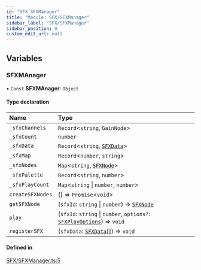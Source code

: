 ```yaml
---
id: "SFX_SFXManager"
title: "Module: SFX/SFXManager"
sidebar_label: "SFX/SFXManager"
sidebar_position: 0
custom_edit_url: null
---
```


## Variables

### SFXMAnager

• `Const` **SFXMAnager**: `Object`

#### Type declaration

| Name | Type |
| :------ | :------ |
| `_sfxChannels` | `Record`\<`string`, `GainNode`\> |
| `_sfxCount` | `number` |
| `_sfxData` | `Record`\<`string`, [`SFXData`](Meta_AudioTypes.md#sfxdata)\> |
| `_sfxMap` | `Record`\<`number`, `string`\> |
| `_sfxNodes` | `Map`\<`string`, [`SFXNode`](../classes/SFX_SFXNode.SFXNode.md)\> |
| `_sfxPalette` | `Record`\<`string`, `number`\> |
| `_sfxPlayCount` | `Map`\<`string` \| `number`, `number`\> |
| `createSFXNodes` | () => `Promise`\<`void`\> |
| `getSFXNode` | (`sfxId`: `string` \| `number`) => [`SFXNode`](../classes/SFX_SFXNode.SFXNode.md) |
| `play` | (`sfxId`: `string` \| `number`, `options?`: [`SFXPlayOptions`](Meta_AudioTypes.md#sfxplayoptions)) => `void` |
| `registerSFX` | (`sfxData`: [`SFXData`](Meta_AudioTypes.md#sfxdata)[]) => `void` |

#### Defined in

[SFX/SFXManager.ts:5](https://github.com/lucasdamianjohnson/DivineVoxelEngine/blob/596fa7391478620ed460dfb4856ff0a763b91c49/divinestar/audio/src/SFX/SFXManager.ts#L5)
